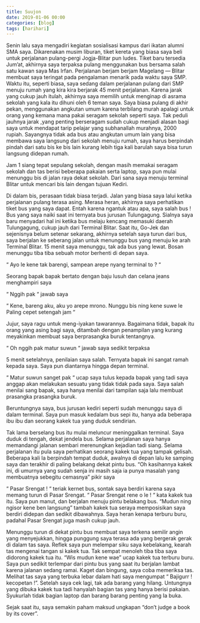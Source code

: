 ```yaml
---
title: Suujon
date: 2019-01-06 00:00
categories: [blog]
tags: [harihari]
---
```


Senin lalu saya mengadiri kegiatan sosialisasi kampus dari ikatan alumni SMA saya. Dikarenakan musim liburan, tiket kereta yang biasa saya beli untuk perjalanan pulang-pergi Jogja-Blitar pun ludes. Tiket baru tersedia Jum’at, akhirnya saya terpaksa pulang menggunakan bus bersama salah satu kawan saya Mas Irfan. Perjalanan berjam berjam Magelang — Blitar membuat saya teringat pada pengalaman menarik pada waktu saya SMP. Waktu itu, seperti biasa, saya sedang dalam perjalanan pulang dari SMP menuju rumah yang kira kira berjarak 45 menit perjalanan. Karena jarak yang cukup jauh itulah, akhirnya saya memilih untuk menginap di asrama sekolah yang kala itu dihuni oleh 6 teman saya. Saya biasa pulang di akhir pekan, menggunakan angkutan umum karena terbilang murah apalagi untuk orang yang kemana mana pakai seragam sekolah seperti saya. Tak peduli jauhnya jarak ,yang penting berseragam sudah cukup menjadi alasan bagi saya untuk mendapat tarip pelajar yang subhanallah murahnya, 2000 rupiah. Sayangnya tidak ada bus atau angkutan umum lain yang bisa membawa saya langsung dari sekolah menuju rumah, saya harus berpindah pindah dari satu bis ke bis lain kurang lebih tiga kali barulah saya bisa turun langsung didepan rumah.


Jam 1 siang tepat sepulang sekolah, dengan masih memakai seragam sekolah dan tas berisi beberapa pakaian serta laptop, saya pun mulai menunggu bis di jalan raya dekat sekolah. Dari sana saya menuju terminal Blitar untuk mencari bis lain dengan tujuan Kediri.

Di dalam bis, perasaan tidak biasa terjadi. Jalan yang biasa saya lalui ketika perjalanan pulang terasa asing. Merasa heran, akhirnya saya perhatikan tiket bus yang saya dapat. Entah karena ngantuk atau apa, saya salah bus ! Bus yang saya naiki saat ini ternyata bus jurusan Tulungagung. Sialnya saya baru menyadari hal ini ketika bus melaju kencang memasuki daerah Tulungagung, cukup jauh dari Terminal Blitar. Saat itu, Go-Jek dan sejenisnya belum setenar sekarang, akhirnya setelah saya turun dari bus, saya berjalan ke seberang jalan untuk menunggu bus yang menuju ke arah Terminal Blitar. 15 menit saya menunggu, tak ada bus yang lewat. Bosan menunggu tiba tiba sebuah motor berhenti di depan saya.

“ Ayo le kene tak barengi, sampean arepe nyang terminal to ? “

Seorang bapak bapak bertato dengan baju lusuh dan celana jeans menghampiri saya

“ Nggih pak “ jawab saya

“ Kene, bareng aku, aku yo arepe mrono. Nunggu bis ning kene suwe le Paling cepet setengah jam “

Jujur, saya ragu untuk meng-iyakan tawarannya. Bagaimana tidak, bapak itu orang yang asing bagi saya, ditambah dengan penampilan yang kurang meyakinkan membuat saya berprasangka buruk tentangnya.

“ Oh nggih pak matur suwun “ jawab saya sedikit terpaksa

5 menit setelahnya, penilaian saya salah. Ternyata bapak ini sangat ramah kepada saya. Saya pun diantarnya hingga depan terminal.

“ Matur suwun sanget pak “ ucap saya tulus kepada bapak yang tadi saya anggap akan melakukan sesuatu yang tidak tidak pada saya. Saya salah menilai sang bapak, saya hanya menilai dari tampilan saja lalu membuat prasangka prasangka buruk.

Beruntungnya saya, bus jurusan kediri seperti sudah menunggu saya di dalam terminal. Saya pun masuk kedalam bus sepi itu, hanya ada beberapa ibu ibu dan seorang kakek tua yang duduk sendirian.

Tak lama berselang bus itu mulai meluncur meninggalkan terminal. Saya duduk di tengah, dekat jendela bus. Selama perjalanan saya hanya memandangi jalanan sembari merenungkan kejadian tadi siang. Selama perjalanan itu pula saya perhatikan seorang kakek tua yang tampak gelisah. Beberapa kali Ia berpindah tempat duduk, awalnya di depan lalu ke samping saya dan terakhir di paling belakang dekat pintu bus. “Oh kasihannya kakek ini, di umurnya yang sudah senja ini masih saja ia punya masalah yang membuatnya sebegitu cemasnya” pikir saya

“ Pasar Srengat ! “ teriak kernet bus, sontak saya berdiri karena saya memang turun di Pasar Srengat. “ Pasar Srengat rene o le ! “ kata kakek tua itu. Saya pun manut, dan berjalan menuju pintu belakang bus. “Mudun ning ngisor kene ben langsung” tambah kakek tua seraya memposisikan saya berdiri didepan dan sedikit dibawahnya. Saya heran kenapa terburu buru, padahal Pasar Srengat juga masih cukup jauh.

Menunggu turun di dekat pintu bus membuat saya terkena semilir angin yang menyejukkan, hingga punggung saya terasa ada yang bergerak gerak di dalam tas saya. Reflek saya pun melempar siku saya kebelakang, kearah tas mengenai tangan si kakek tua. Tak sempat menoleh tiba tiba saya didorong kakek tua itu. “Wis mudun kene wae” ucap kakek tua terburu buru. Saya pun sedikit terlempar dari pintu bus yang saat itu berjalan lambat karena jalanan sedang ramai. Kaget dan bingung, saya coba memeriksa tas. Melihat tas saya yang terbuka lebar dalam hati saya mengumpat “ Bajigurr ! kecopetan !”. Setelah saya cek lagi, tak ada barang yang hilang. Untungnya yang dibuka kakek tua tadi hanyalah bagian tas yang hanya berisi pakaian. Syukurlah tidak bagian laptop dan barang barang penting yang Ia buka.

Sejak saat itu, saya semakin paham maksud ungkapan “don’t judge a book by its cover”.